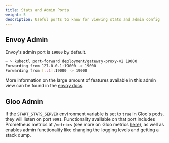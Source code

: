 ```yaml
---
title: Stats and Admin Ports
weight: 5
description: Useful ports to know for viewing stats and admin config
---
```


## Envoy Admin
Envoy's admin port is `19000` by default.
```bash
~ > kubectl port-forward deployment/gateway-proxy-v2 19000
Forwarding from 127.0.0.1:19000 -> 19000
Forwarding from [::1]:19000 -> 19000

```

More information on the large amount of features available in this admin view can be found in the [envoy docs](https://www.envoyproxy.io/docs/envoy/v1.7.0/operations/admin).

## Gloo Admin
If the `START_STATS_SERVER` environment variable is set to `true` in Gloo's pods, they will listen on port `9091`. Functionality available on that port includes Prometheus metrics at `/metrics` (see more on Gloo metrics [here](../metrics)), as well as enables admin functionality like changing the logging levels and getting a stack dump. 
